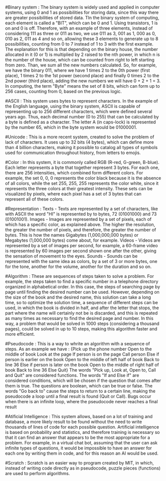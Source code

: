 #Binary system :
 The binary system is widely used and applied in computer systems, using 0 and 1 as possibilities for storing data, since this way there are greater possibilities of stored data.
TIn the binary system of computing, each element is called a "BIT", which can be 0 and 1. Using transistors, 1 is on and 0 is off. 
Therefore, with an example of three elements, instead of considering 111 as three or 011 as two, we use 011 as 3, 001 as 1, 000 as 0, 010 as 2, 011 as 4 and so on, allowing these 3 elements to generate up to 8 possibilities, counting from 0 to 7 instead of 1 to 3 with the first example.
The explanation for this is that depending on the binary house, the number allocated in it (0 or 1) is multiplied by 2 raised to the nth power, in which n is the number of the house, which can be counted from right to left starting from zero. Than, we sum all the new numbers calculated. So, for example, we have the binary 011, where we have 1 times 2 to the 0th power (first place), 1 times 2 to the 1st power (second place) and finally 0 times 2 to the 2nd power (third place), adding the new numbers we will have 0 + 2 + 1 = 3.
In computing, the term "Byte" means the set of 8 bits, which can form up to 256 cases, counting from 0, based on the previous logic.


#ASCII :
  This system uses bytes to represent characters. In the example of the English language, using the binary system, ASCII is capable of representing up to 256 different characters, which were defined several years ago. Thus, each decimal number (0 to 255) that can be calculated by a byte is defined as a character. The letter A (in caps-lock) is represented by the number 65, which in the byte system would be 01000001.


#Unicode :
  This is a more recent system, created to solve the problem of lack of characters. It uses up to 32 bits (4 bytes), which can define more than 4 billion characters, making it possible to catalog all types of symbols used for communication throughout history, from letters to emojis.


#Color :
  In this system, it is commonly called RGB (R-red, G-green, B-blue). Each letter represents a byte that together represent 3 bytes. For each one, there are 256 intensities, which combined form different colors. For example, the set 0, 0, 0 represents the color black because it is the absence of all colors, while the set 255, 255, 255 represents the color white, since it represents the three colors at their greatest intensity. These sets can be visualized by pixels, where each pixel has a set of 3 bytes that can represent all of these colors.


#Representation :
  Texts - Texts are represented by a set of characters, like with ASCII the word "HI" is represented by to bytes, 72 (01001000) and 73 (01001001).
  Images - Images are represented by a set of pixels, each of which has a specific color, as explained above. The higher the resolution, the greater the number of pixels, and therefore, the greater the number of bytes. This is how the names Gigabytes (1,000,000,000 bytes) or Megabytes (1,000,000 bytes) come about, for example.
  Videos - Videos are represented by a set of images per second, for example, a 60-frame video is represented by 60 images per second shown one after the other, giving the sensation of movement to the eyes. 
  Sounds - Sounds can be represented with the same idea as colors, by a set of 3 or more bytes, one for the tone, another for the volume, another for the duration and so on.


#Algorithm :
  These are sequences of steps taken to solve a problem. For example, the steps taken to find a specific number in a telephone directory organized in alphabetical order. In this case, the steps of searching page by page until finding the desired number can be used. However, depending on the size of the book and the desired name, this solution can take a long time, so to optimize the solution time, a sequence of different steps can be used, in which the book is divided in half, and after the letter that stops, the part where the name will certainly not be is discarded, and this is repeated as many times as necessary to find the desired page and number. In this way, a problem that would be solved in 1000 steps (considering a thousand pages), could be solved in up to 10 steps, making this algorithm faster and more efficient.


#Pseudocode :
  This is a way to whrite an algorithm with a sequence of steps. As an example we have :
     {Pick up the phone number
     Open to the middle of book
     Look at the page 
       If person is on the page 
           Call person
       Else if person is earlier on the book 
           Open to the middle of left half of book
           Back to line 36
       Else if person is later on the book 
           Open to the middle of right half of book
           Back to line 36
       Else
           Quit}
  The words "Pick up, Look at, Open to, Call and Quit" are considered functions.
  The words "If and Else if" are considered conditions, which will be chosen if the question that comes after them is true.
  The questions are boolean, which can be true or false.
  The words "Go back to" cause the steps to return to a certain line, making the pseudocode a loop until a final result is found (Quit or Call).
  Bugs occur when there is an infinite loop, where the pseudocode never reaches a final result


#Atificial Intelligence :
  This system allows, based on a lot of training and database, a more likely result to be found without the need to write thousands of lines of code for each possible question. Artificial intelligence is based on probability and statistics, and therefore training is necessary so that it can find an answer that appears to be the most appropriate for a problem. For example, in a virtual chat bot, assuming that the user can ask infinite types of questions, it would be impossible to have an answer for each one by writing them in code, and for this reason an AI would be used.


#Scratch :
  Scratch is an easier way to program created by MIT, in which, instead of writing code directly as in pseudocode, puzzle pieces (functions) are used to perform algorithms.


